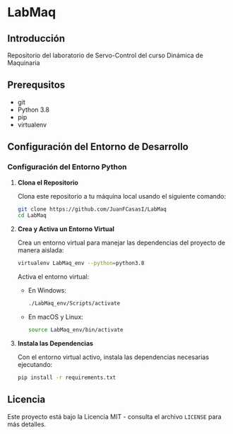 # LabMaq

## Introducción
Repositorio del laboratorio de Servo-Control del curso Dinámica de Maquinaria


## Prerequsitos
- git
- Python 3.8
- pip
- virtualenv

## Configuración del Entorno de Desarrollo


### Configuración del Entorno Python

1. **Clona el Repositorio**

    Clona este repositorio a tu máquina local usando el siguiente comando:

    ```bash
    git clone https://github.com/JuanFCasasI/LabMaq
    cd LabMaq
    ```

2. **Crea y Activa un Entorno Virtual**

    Crea un entorno virtual para manejar las dependencias del proyecto de manera aislada:

    ```bash
    virtualenv LabMaq_env --python=python3.8
    ```

    Activa el entorno virtual:

    - En Windows:
        ```bash
        ./LabMaq_env/Scripts/activate
        ```

    - En macOS y Linux:
        ```bash
        source LabMaq_env/bin/activate
        ```

3. **Instala las Dependencias**

    Con el entorno virtual activo, instala las dependencias necesarias ejecutando:

    ```bash
    pip install -r requirements.txt
    ```

## Licencia
Este proyecto está bajo la Licencia MIT - consulta el archivo `LICENSE` para más detalles.